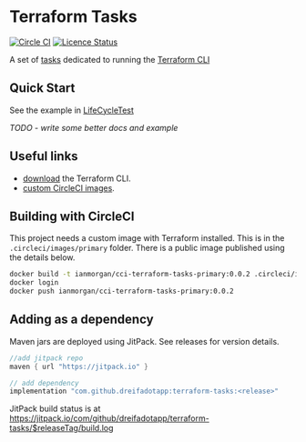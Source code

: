 # Terraform Tasks

[![Circle CI](https://circleci.com/gh/dreifadotapp/terraform-tasks.svg?style=shield)](https://circleci.com/gh/dreifadotapp/terraform-tasks)
[![Licence Status](https://img.shields.io/github/license/dreifadotapp/terraform-tasks)](https://github.com/dreifadotapp/terraform-tasks/blob/master/licence.txt)

A set of [tasks](https://github.com/dreifadotapp/tasks#readme) dedicated to running
the [Terraform CLI](https://www.terraform.io/)

## Quick Start

See the example in [LifeCycleTest](impl/src/test/kotlin/dreifa/app/terraform/tasks/LifeCycleTest.kt)

_TODO - write some better docs and example_

## Useful links

* [download](https://www.terraform.io/downloads) the Terraform CLI.
* [custom CircleCI images](https://circleci.com/docs/2.0/custom-images).

## Building with CircleCI

This project needs a custom image with Terraform installed. This is in the `.circleci/images/primary` folder. There is a
public image published using the details below.

```bash
docker build -t ianmorgan/cci-terraform-tasks-primary:0.0.2 .circleci/images/primary
docker login
docker push ianmorgan/cci-terraform-tasks-primary:0.0.2
```

## Adding as a dependency

Maven jars are deployed using JitPack. See releases for version details.

```groovy
//add jitpack repo
maven { url "https://jitpack.io" }

// add dependency
implementation "com.github.dreifadotapp:terraform-tasks:<release>"
```

JitPack build status is at https://jitpack.io/com/github/dreifadotapp/terraform-tasks/$releaseTag/build.log
